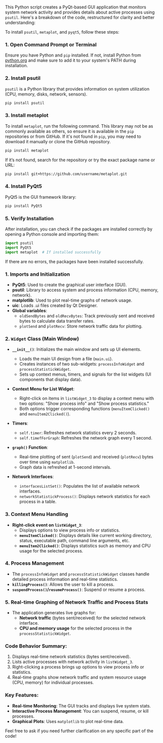 This Python script creates a PyQt-based GUI application that monitors system network activity and provides details about active processes using `psutil`. Here's a breakdown of the code, restructured for clarity and better understanding:

To install `psutil`, `metaplot`, and `pyqt5`, follow these steps:

### 1. **Open Command Prompt or Terminal**
   Ensure you have Python and `pip` installed. If not, install Python from [python.org](https://www.python.org/downloads/) and make sure to add it to your system's PATH during installation.

### 2. **Install psutil**

`psutil` is a Python library that provides information on system utilization (CPU, memory, disks, network, sensors).

   ```bash
   pip install psutil
   ```

### 3. **Install metaplot**

To install `metaplot`, run the following command. This library may not be as commonly available as others, so ensure it is available in the `pip` repositories or from GitHub. If it's not found in `pip`, you may need to download it manually or clone the GitHub repository.

   ```bash
   pip install metaplot
   ```

   If it’s not found, search for the repository or try the exact package name or URL:

   ```bash
   pip install git+https://github.com/username/metaplot.git
   ```

### 4. **Install PyQt5**

PyQt5 is the GUI framework library:

   ```bash
   pip install PyQt5
   ```

### 5. **Verify Installation**

After installation, you can check if the packages are installed correctly by opening a Python console and importing them:

```python
import psutil
import PyQt5
import metaplot  # If installed successfully
```

If there are no errors, the packages have been installed successfully.
### 1. **Imports and Initialization**
   - **PyQt5**: Used to create the graphical user interface (GUI).
   - **psutil**: Library to access system and process information (CPU, memory, network).
   - **matplotlib**: Used to plot real-time graphs of network usage.
   - **uic**: Loads .ui files created by Qt Designer.
   - **Global variables**:
     - `oldSendBytes` and `oldRecvBytes`: Track previously sent and received bytes to calculate data transfer rates.
     - `plotSend` and `plotRecv`: Store network traffic data for plotting.

### 2. **`Widget` Class (Main Window)**
   - **`__init__()`**: Initializes the main window and sets up UI elements.
     - Loads the main UI design from a file (`main.ui`).
     - Creates instances of two sub-widgets: `processInfoWidget` and `processStatistickWidget`.
     - Sets up context menus, timers, and signals for the list widgets (UI components that display data).

   - **Context Menu for List Widget**:
     - Right-click on items in `listWidget_3` to display a context menu with two options: "Show process info" and "Show process statistics."
     - Both options trigger corresponding functions (`menuItemClicked()` and `menuItem2Clicked()`).

   - **Timers**:
     - `self.timer`: Refreshes network statistics every 2 seconds.
     - `self.timefForGraph`: Refreshes the network graph every 1 second.
   
   - **`graph()` Function**:
     - Real-time plotting of sent (`plotSend`) and received (`plotRecv`) bytes over time using `matplotlib`.
     - Graph data is refreshed at 1-second intervals.
     
   - **Network Interfaces**:
     - `interfacesListSet()`: Populates the list of available network interfaces.
     - `networkStatistickProcess()`: Displays network statistics for each process in a table.

### 3. **Context Menu Handling**
   - **Right-click event on `listWidget_3`**:
     - Displays options to view process info or statistics.
     - **`menuItemClicked()`**: Displays details like current working directory, status, executable path, command line arguments, etc.
     - **`menuItem2Clicked()`**: Displays statistics such as memory and CPU usage for the selected process.

### 4. **Process Management**
   - The `processInfoWidget` and `processStatistickWidget` classes handle detailed process information and real-time statistics.
   - **`killingProcess()`**: Allows the user to kill a process.
   - **`suspendProcess()`/`resumeProcess()`**: Suspend or resume a process.

### 5. **Real-time Graphing of Network Traffic and Process Stats**
   - The application generates live graphs for:
     - **Network traffic** (bytes sent/received) for the selected network interface.
     - **CPU and memory usage** for the selected process in the `processStatistickWidget`.

### Code Behavior Summary:
1. Displays real-time network statistics (bytes sent/received).
2. Lists active processes with network activity in `listWidget_3`.
3. Right-clicking a process brings up options to view process info or statistics.
4. Real-time graphs show network traffic and system resource usage (CPU, memory) for individual processes.

### Key Features:
- **Real-time Monitoring**: The GUI tracks and displays live system stats.
- **Interactive Process Management**: You can suspend, resume, or kill processes.
- **Graphical Plots**: Uses `matplotlib` to plot real-time data.

Feel free to ask if you need further clarification on any specific part of the code!
